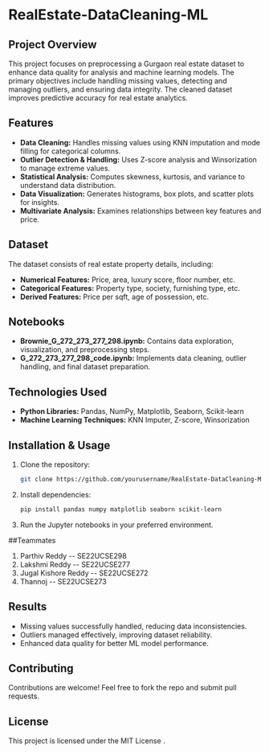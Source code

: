 # RealEstate-DataCleaning-ML

## Project Overview
This project focuses on preprocessing a Gurgaon real estate dataset to enhance data quality for analysis and machine learning models. The primary objectives include handling missing values, detecting and managing outliers, and ensuring data integrity. The cleaned dataset improves predictive accuracy for real estate analytics.

## Features
- **Data Cleaning:** Handles missing values using KNN imputation and mode filling for categorical columns.
- **Outlier Detection & Handling:** Uses Z-score analysis and Winsorization to manage extreme values.
- **Statistical Analysis:** Computes skewness, kurtosis, and variance to understand data distribution.
- **Data Visualization:** Generates histograms, box plots, and scatter plots for insights.
- **Multivariate Analysis:** Examines relationships between key features and price.

## Dataset
The dataset consists of real estate property details, including:
- **Numerical Features:** Price, area, luxury score, floor number, etc.
- **Categorical Features:** Property type, society, furnishing type, etc.
- **Derived Features:** Price per sqft, age of possession, etc.

## Notebooks
- **Brownie_G_272_273_277_298.ipynb:** Contains data exploration, visualization, and preprocessing steps.
- **G_272_273_277_298_code.ipynb:** Implements data cleaning, outlier handling, and final dataset preparation.

## Technologies Used
- **Python Libraries:** Pandas, NumPy, Matplotlib, Seaborn, Scikit-learn
- **Machine Learning Techniques:** KNN Imputer, Z-score, Winsorization

## Installation & Usage
1. Clone the repository:
   ```bash
   git clone https://github.com/yourusername/RealEstate-DataCleaning-ML.git
   ```
2. Install dependencies:
   ```bash
   pip install pandas numpy matplotlib seaborn scikit-learn
   ```
3. Run the Jupyter notebooks in your preferred environment.

##Teammates
1. Parthiv Reddy -- SE22UCSE298 
2. Lakshmi Reddy -- SE22UCSE277
3. Jugal Kishore Reddy -- SE22UCSE272
4. Thannoj -- SE22UCSE273

## Results 
- Missing values successfully handled, reducing data inconsistencies.
- Outliers managed effectively, improving dataset reliability.
- Enhanced data quality for better ML model performance.

## Contributing
Contributions are welcome! Feel free to fork the repo and submit pull requests.

## License
This project is licensed under the MIT License .

